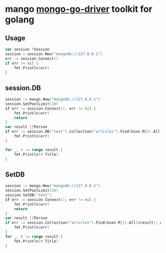 # mango [mongo-go-driver](https://github.com/mongodb/mongo-go-driver)  toolkit for golang

## Usage

```go
var session *Session
session = session.New("mongodb://127.0.0.1")
err := session.Connect()
if err != nil {
    fmt.Println(err)
}
```

## session.DB

```go
session := mango.New("mongodb://127.0.0.1")
session.SetPoolLimit(10)
if err := session.Connect(); err != nil {
    fmt.Println(err)
    return
}
var result []Person
if err := session.DB("test").Collection("articles").Find(bson.M{}).All(&result); err != nil {
    fmt.Println(err)
}

for _, r := range result {
    fmt.Println(r.Title)
}
```

## SetDB

```go
session := mango.New("mongodb://127.0.0.1")
session.SetPoolLimit(10)
session.SetDB("test")
if err := session.Connect(); err != nil {
    fmt.Println(err)
    return
}
var result []Person
if err := session.Collection("articles").Find(bson.M{}).All(&result); err != nil {
    fmt.Println(err)
}
for _, r := range result {
    fmt.Println(r.Title)
}
```
